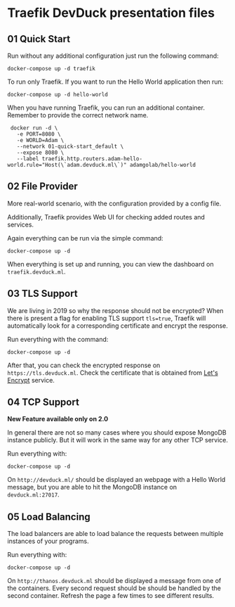 # Traefik DevDuck presentation files

## 01 Quick Start

Run without any additional configuration just run the following command:

```
docker-compose up -d traefik
```

To run only Traefik. If you want to run the Hello World application then run:

```
docker-compose up -d hello-world
```

When you have running Traefik, you can run an additional container. Remember to provide the correct network name.

```
 docker run -d \
   -e PORT=8080 \
   -e WORLD=Adam \
   --network 01-quick-start_default \
   --expose 8080 \
   --label traefik.http.routers.adam-hello-world.rule="Host(\`adam.devduck.ml\`)" adamgolab/hello-world
```

## 02 File Provider

More real-world scenario, with the configuration provided by a config file.

Additionally, Traefik provides Web UI for checking added routes and services.

Again everything can be run via the simple command:

```
docker-compose up -d
```

When everything is set up and running, you can view the dashboard on `traefik.devduck.ml`.

## 03 TLS Support

We are living in 2019 so why the response should not be encrypted? When there is present a flag for enabling TLS support `tls=true`,
Traefik will automatically look for a corresponding certificate and encrypt the response. 

Run everything with the command:

```
docker-compose up -d
```

After that, you can check the encrypted response on `https://tls.devduck.ml`. Check the certificate that is obtained from [Let's Encrypt](https://letsencrypt.org/) service.

## 04 TCP Support

**New Feature available only on 2.0**

In general there are not so many cases where you should expose MongoDB instance publicly. But it will work in the same way for any other TCP service.

Run everything with:

```
docker-compose up -d
```

On `http://devduck.ml/` should be displayed an webpage with a Hello World message, but you are able to hit the MongoDB instance on `devduck.ml:27017`.

## 05 Load Balancing

The load balancers are able to load balance the requests between multiple instances of your programs.

Run everything with:

```
docker-compose up -d
```

On `http://thanos.devduck.ml` should be displayed a message from one of the containers. Every second request should be should be handled by the second container.
Refresh the page a few times to see different results.
